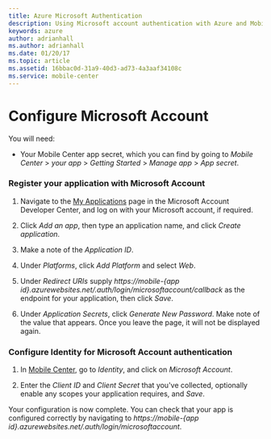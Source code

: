 ```yaml
---
title: Azure Microsoft Authentication
description: Using Microsoft account authentication with Azure and Mobile Center
keywords: azure
author: adrianhall
ms.author: adrianhall
ms.date: 01/20/17
ms.topic: article
ms.assetid: 16bbac0d-31a9-40d3-ad73-4a3aaf34108c
ms.service: mobile-center
---
```


# Configure Microsoft Account

You will need:
* Your Mobile Center app secret, which you can find by going to _Mobile Center_ > _your app_ > _Getting Started_ > _Manage app_ > _App secret_.

### Register your application with Microsoft Account

1. Navigate to the [My Applications] page in the Microsoft Account Developer Center, and log on with your Microsoft account, if required.

2. Click _Add an app_, then type an application name, and click _Create application_.

3. Make a note of the _Application ID_.

4. Under _Platforms_, click _Add Platform_ and select _Web_.

5. Under _Redirect URIs_ supply _https://mobile-{app id}.azurewebsites.net/.auth/login/microsoftaccount/callback_ as the endpoint for your application, then click _Save_.

6. Under _Application Secrets_, click _Generate New Password_. Make note of the value that appears. Once you leave the page, it will not be displayed again.

### Configure Identity for Microsoft Account authentication

1. In [Mobile Center], go to _Identity_, and click on _Microsoft Account_.

2. Enter the _Client ID_ and _Client Secret_ that you've collected, optionally enable any scopes your application requires, and _Save_.

Your configuration is now complete. You can check that your app is configured correctly by navigating to _https://mobile-{app id}.azurewebsites.net/.auth/login/microsoftaccount_.

[Azure classic portal]: https://portal.azure.com
[My Applications]: http://go.microsoft.com/fwlink/p/?LinkId=262039
[Mobile Center]: https://mobile.azure.com/
